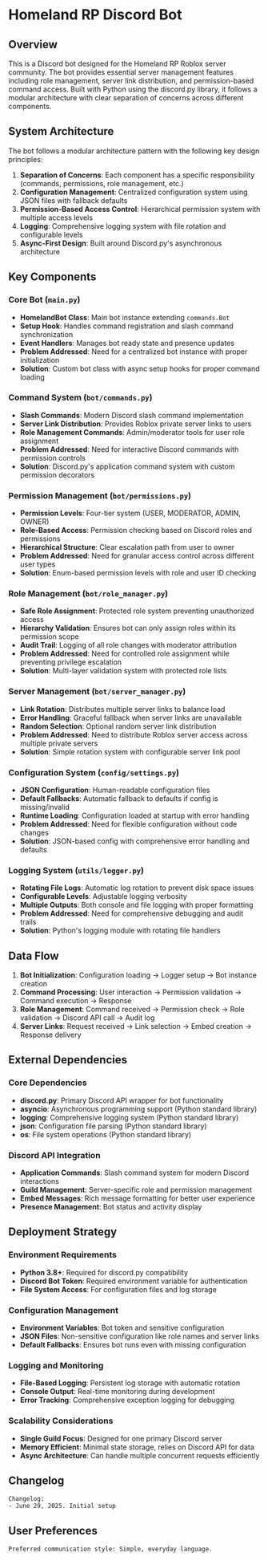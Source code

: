 # Homeland RP Discord Bot

## Overview

This is a Discord bot designed for the Homeland RP Roblox server community. The bot provides essential server management features including role management, server link distribution, and permission-based command access. Built with Python using the discord.py library, it follows a modular architecture with clear separation of concerns across different components.

## System Architecture

The bot follows a modular architecture pattern with the following key design principles:

1. **Separation of Concerns**: Each component has a specific responsibility (commands, permissions, role management, etc.)
2. **Configuration Management**: Centralized configuration system using JSON files with fallback defaults
3. **Permission-Based Access Control**: Hierarchical permission system with multiple access levels
4. **Logging**: Comprehensive logging system with file rotation and configurable levels
5. **Async-First Design**: Built around Discord.py's asynchronous architecture

## Key Components

### Core Bot (`main.py`)
- **HomelandBot Class**: Main bot instance extending `commands.Bot`
- **Setup Hook**: Handles command registration and slash command synchronization
- **Event Handlers**: Manages bot ready state and presence updates
- **Problem Addressed**: Need for a centralized bot instance with proper initialization
- **Solution**: Custom bot class with async setup hooks for proper command loading

### Command System (`bot/commands.py`)
- **Slash Commands**: Modern Discord slash command implementation
- **Server Link Distribution**: Provides Roblox private server links to users
- **Role Management Commands**: Admin/moderator tools for user role assignment
- **Problem Addressed**: Need for interactive Discord commands with permission controls
- **Solution**: Discord.py's application command system with custom permission decorators

### Permission Management (`bot/permissions.py`)
- **Permission Levels**: Four-tier system (USER, MODERATOR, ADMIN, OWNER)
- **Role-Based Access**: Permission checking based on Discord roles and permissions
- **Hierarchical Structure**: Clear escalation path from user to owner
- **Problem Addressed**: Need for granular access control across different user types
- **Solution**: Enum-based permission levels with role and user ID checking

### Role Management (`bot/role_manager.py`)
- **Safe Role Assignment**: Protected role system preventing unauthorized access
- **Hierarchy Validation**: Ensures bot can only assign roles within its permission scope
- **Audit Trail**: Logging of all role changes with moderator attribution
- **Problem Addressed**: Need for controlled role assignment while preventing privilege escalation
- **Solution**: Multi-layer validation system with protected role lists

### Server Management (`bot/server_manager.py`)
- **Link Rotation**: Distributes multiple server links to balance load
- **Error Handling**: Graceful fallback when server links are unavailable
- **Random Selection**: Optional random server link distribution
- **Problem Addressed**: Need to distribute Roblox server access across multiple private servers
- **Solution**: Simple rotation system with configurable server link pool

### Configuration System (`config/settings.py`)
- **JSON Configuration**: Human-readable configuration files
- **Default Fallbacks**: Automatic fallback to defaults if config is missing/invalid
- **Runtime Loading**: Configuration loaded at startup with error handling
- **Problem Addressed**: Need for flexible configuration without code changes
- **Solution**: JSON-based config with comprehensive error handling and defaults

### Logging System (`utils/logger.py`)
- **Rotating File Logs**: Automatic log rotation to prevent disk space issues
- **Configurable Levels**: Adjustable logging verbosity
- **Multiple Outputs**: Both console and file logging with proper formatting
- **Problem Addressed**: Need for comprehensive debugging and audit trails
- **Solution**: Python's logging module with rotating file handlers

## Data Flow

1. **Bot Initialization**: Configuration loading → Logger setup → Bot instance creation
2. **Command Processing**: User interaction → Permission validation → Command execution → Response
3. **Role Management**: Command received → Permission check → Role validation → Discord API call → Audit log
4. **Server Links**: Request received → Link selection → Embed creation → Response delivery

## External Dependencies

### Core Dependencies
- **discord.py**: Primary Discord API wrapper for bot functionality
- **asyncio**: Asynchronous programming support (Python standard library)
- **logging**: Comprehensive logging system (Python standard library)
- **json**: Configuration file parsing (Python standard library)
- **os**: File system operations (Python standard library)

### Discord API Integration
- **Application Commands**: Slash command system for modern Discord interactions
- **Guild Management**: Server-specific role and permission management
- **Embed Messages**: Rich message formatting for better user experience
- **Presence Management**: Bot status and activity display

## Deployment Strategy

### Environment Requirements
- **Python 3.8+**: Required for discord.py compatibility
- **Discord Bot Token**: Required environment variable for authentication
- **File System Access**: For configuration files and log storage

### Configuration Management
- **Environment Variables**: Bot token and sensitive configuration
- **JSON Files**: Non-sensitive configuration like role names and server links
- **Default Fallbacks**: Ensures bot runs even with missing configuration

### Logging and Monitoring
- **File-Based Logging**: Persistent log storage with automatic rotation
- **Console Output**: Real-time monitoring during development
- **Error Tracking**: Comprehensive exception logging for debugging

### Scalability Considerations
- **Single Guild Focus**: Designed for one primary Discord server
- **Memory Efficient**: Minimal state storage, relies on Discord API for data
- **Async Architecture**: Can handle multiple concurrent requests efficiently

## Changelog

```
Changelog:
- June 29, 2025. Initial setup
```

## User Preferences

```
Preferred communication style: Simple, everyday language.
```
